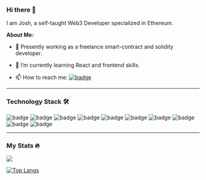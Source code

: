 ### Hi there 👋

I am Josh, a self-taught Web3 Developer specialized in Ethereum.

**About Me:**

- 🔭 Presently working as a freelance smart-contract and solidity developer.

- 🌱 I’m currently learning React and frontend skills.

- 📫 How to reach me: [<img src="https://img.shields.io/badge/LinkedIn-0A66C2?logo=LinkedIn&logoColor=white&style=For-the-badge" alt="badge"/>](https://www.linkedin.com/in/joshua-okeleke/)

***
### Technology Stack 🛠️

<img src="https://img.shields.io/badge/JavaScript-F7DF1E?logo=JavaScript&logoColor=white&style=For-the-badge" alt="badge"/> <img src="https://img.shields.io/badge/Solidity-363636?logo=Solidity&logoColor=white&style=For-the-badge" alt="badge"/> <img src="https://img.shields.io/badge/HTML5-E34F26?logo=HTML5&logoColor=white&style=For-the-badge" alt="badge"/> <img src="https://img.shields.io/badge/React-61DAFB?logo=React&logoColor=white&style=For-the-badge" alt="badge"/> <img src="https://img.shields.io/badge/Ethereum-3C3C3D?logo=Ethereum&logoColor=white&style=For-the-badge" alt="badge"/> <img src="https://img.shields.io/badge/CSS3-61DAFB?logo=CSS3&logoColor=white&style=For-the-badge" alt="badge"/> <img src="https://img.shields.io/badge/Web3.js-F16822?logo=Web3.js&logoColor=white&style=For-the-badge" alt="badge"/> <img src="https://img.shields.io/badge/Node.js-339933?logo=Node.js&logoColor=white&style=For-the-badge" alt="badge"/> <img src="https://img.shields.io/badge/Windows-0078D6?logo=Windows&logoColor=white&style=For-the-badge" alt="badge"/> <img src="https://img.shields.io/badge/Visual%20Studio%20Code-007ACC?logo=Visual%20Studio%20Code&logoColor=white&style=For-the-badge" alt="badge"/>

***
### My Stats 🔥

<img src="https://github-readme-stats.vercel.app/api?username=Josh-DeOke&count_private=true&theme=radical&show_icons=true" />

[![Top Langs](https://github-readme-stats.vercel.app/api/top-langs/?username=Josh-DeOke&layout=compact)](https://github.com/anuraghazra/github-readme-stats)

